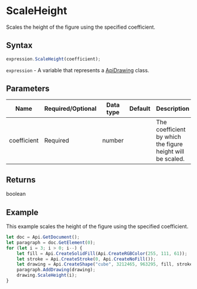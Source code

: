 # ScaleHeight

Scales the height of the figure using the specified coefficient.

## Syntax

```javascript
expression.ScaleHeight(coefficient);
```

`expression` - A variable that represents a [ApiDrawing](../ApiDrawing.md) class.

## Parameters

| **Name** | **Required/Optional** | **Data type** | **Default** | **Description** |
| ------------- | ------------- | ------------- | ------------- | ------------- |
| coefficient | Required | number |  | The coefficient by which the figure height will be scaled. |

## Returns

boolean

## Example

This example scales the height of the figure using the specified coefficient.

```javascript editor-docx
let doc = Api.GetDocument();
let paragraph = doc.GetElement(0);
for (let i = 3; i > 0; i--) {
    let fill = Api.CreateSolidFill(Api.CreateRGBColor(255, 111, 61));
    let stroke = Api.CreateStroke(0, Api.CreateNoFill());
    let drawing = Api.CreateShape("cube", 3212465, 963295, fill, stroke);
    paragraph.AddDrawing(drawing);
    drawing.ScaleHeight(i);
}
```
